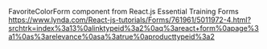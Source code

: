 FavoriteColorForm component from
React.js Essential Training
Forms
https://www.lynda.com/React-js-tutorials/Forms/761961/5011972-4.html?srchtrk=index%3a13%0alinktypeid%3a2%0aq%3areact+form%0apage%3a1%0as%3arelevance%0asa%3atrue%0aproducttypeid%3a2

